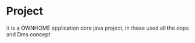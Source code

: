 # Project
It is a OWNHOME application core java project, in these used all the oops and Dms concept 
